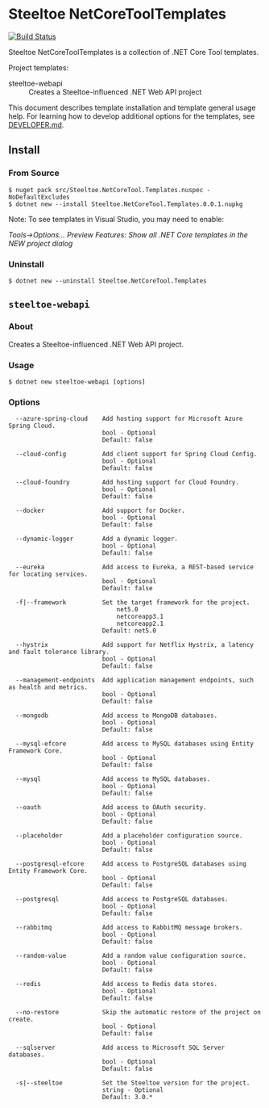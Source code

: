 # Steeltoe NetCoreToolTemplates

[![Build Status](https://dev.azure.com/SteeltoeOSS/Steeltoe/_apis/build/status/Initializr/SteeltoeOSS.NetCoreToolTemplates?branchName=main)](https://dev.azure.com/SteeltoeOSS/Steeltoe/_build/latest?definitionId=46&branchName=main)


Steeltoe NetCoreToolTemplates is a collection of .NET Core Tool templates.

Project templates:
<dl>
  <dt>steeltoe-webapi</dt>
  <dd>Creates a Steeltoe-influenced .NET Web API project</dd>
</dl>

This document describes template installation and template general usage help.
For learning how to develop additional options for the templates, see [DEVELOPER.md](DEVELOPER.md).

## Install

### From Source

```
$ nuget pack src/Steeltoe.NetCoreTool.Templates.nuspec -NoDefaultExcludes
$ dotnet new --install Steeltoe.NetCoreTool.Templates.0.0.1.nupkg
```

Note: To see templates in Visual Studio, you may need to enable:

_Tools->Options..._ _Preview Features:_ _Show all .NET Core templates in the NEW project dialog_

### Uninstall

```
$ dotnet new --uninstall Steeltoe.NetCoreTool.Templates
```


## `steeltoe-webapi`

### About

Creates a Steeltoe-influenced .NET Web API project.

### Usage

```
$ dotnet new steeltoe-webapi [options]
```

### Options

```
  --azure-spring-cloud    Add hosting support for Microsoft Azure Spring Cloud.
                          bool - Optional
                          Default: false

  --cloud-config          Add client support for Spring Cloud Config.
                          bool - Optional
                          Default: false

  --cloud-foundry         Add hosting support for Cloud Foundry.
                          bool - Optional
                          Default: false

  --docker                Add support for Docker.
                          bool - Optional
                          Default: false

  --dynamic-logger        Add a dynamic logger.
                          bool - Optional
                          Default: false

  --eureka                Add access to Eureka, a REST-based service for locating services.
                          bool - Optional
                          Default: false

  -f|--framework          Set the target framework for the project.
                              net5.0
                              netcoreapp3.1
                              netcoreapp2.1
                          Default: net5.0

  --hystrix               Add support for Netflix Hystrix, a latency and fault tolerance library.
                          bool - Optional
                          Default: false

  --management-endpoints  Add application management endpoints, such as health and metrics.
                          bool - Optional
                          Default: false

  --mongodb               Add access to MongoDB databases.
                          bool - Optional
                          Default: false

  --mysql-efcore          Add access to MySQL databases using Entity Framework Core.
                          bool - Optional
                          Default: false

  --mysql                 Add access to MySQL databases.
                          bool - Optional
                          Default: false

  --oauth                 Add access to OAuth security.
                          bool - Optional
                          Default: false

  --placeholder           Add a placeholder configuration source.
                          bool - Optional
                          Default: false

  --postgresql-efcore     Add access to PostgreSQL databases using Entity Framework Core.
                          bool - Optional
                          Default: false

  --postgresql            Add access to PostgreSQL databases.
                          bool - Optional
                          Default: false

  --rabbitmq              Add access to RabbitMQ message brokers.
                          bool - Optional
                          Default: false

  --random-value          Add a random value configuration source.
                          bool - Optional
                          Default: false

  --redis                 Add access to Redis data stores.
                          bool - Optional
                          Default: false

  --no-restore            Skip the automatic restore of the project on create.
                          bool - Optional
                          Default: false

  --sqlserver             Add access to Microsoft SQL Server databases.
                          bool - Optional
                          Default: false

  -s|--steeltoe           Set the Steeltoe version for the project.
                          string - Optional
                          Default: 3.0.*
```


